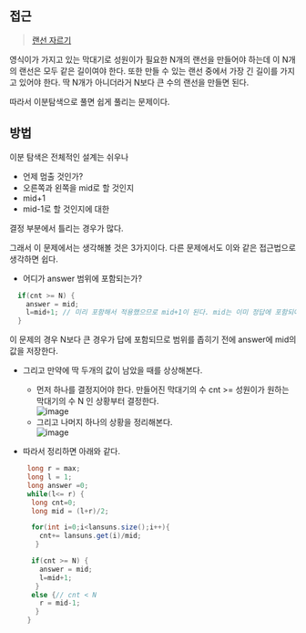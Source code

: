 ## 접근
> <a href="https://www.acmicpc.net/problem/1654"> 랜선 자르기</a> </br>

영식이가 가지고 있는 막대기로
성원이가 필요한 N개의 랜선을 만들어야 하는데
이 N개의 랜선은 모두 같은 길이여야 한다.
또한 만들 수 있는 랜선 중에서 가장 긴 길이를 가지고 있어야 한다.
딱 N개가 아니더라거 N보다 큰 수의 랜선을 만들면 된다.

따라서 이분탐색으로 풀면 쉽게 풀리는 문제이다.

## 방법
이분 탐색은 전체적인 설계는 쉬우나
- 언제 멈출 것인가?
- 오른쪽과 왼쪽을 mid로 할 것인지
- mid+1
-  mid-1로 할 것인지에 대한

결정 부분에서 틀리는 경우가 많다.</br>

그래서 이 문제에서는 생각해볼 것은 3가지이다.
다른 문제에서도 이와 같은 접근법으로 생각하면 쉽다.
- 어디가 answer 범위에 포함되는가?
```java
  if(cnt >= N) {
    answer = mid;
    l=mid+1; // 미리 포함해서 적용했으므로 mid+1이 된다. mid는 이미 정답에 포함되어 있으므로
  }
```
이 문제의 경우 N보다 큰 경우가 답에 포함되므로 범위를 좁히기 전에 answer에 mid의 값을 저장한다.<br>
- 그리고 만약에 딱 두개의 값이 남았을 때를 상상해본다.
  - 먼저 하나를 결정지어야 한다. 만들어진 막대기의 수 cnt >= 성원이가 원하는 막대기의 수 N 인 상황부터 결정한다.<br>
  ![image](https://github.com/byeolhaha/Algorithm_Study/assets/108210958/92a946ba-58d3-4ab4-aba5-3b87e02bdaa4)
  - 그리고 나머지 하나의 상황을 정리해본다.<br>
  ![image](https://github.com/byeolhaha/Algorithm_Study/assets/108210958/62ce05db-b1b0-4eb7-a52c-da76797bf4af)

- 따라서 정리하면 아래와 같다.
  ```java
   long r = max;
   long l = 1;
   long answer =0;
   while(l<= r) {
    long cnt=0;
    long mid = (l+r)/2;

    for(int i=0;i<lansuns.size();i++){
      cnt+= lansuns.get(i)/mid;
     }

    if(cnt >= N) {
      answer = mid;
      l=mid+1;
     }
    else {// cnt < N
      r = mid-1;
     }
   }
  ```
